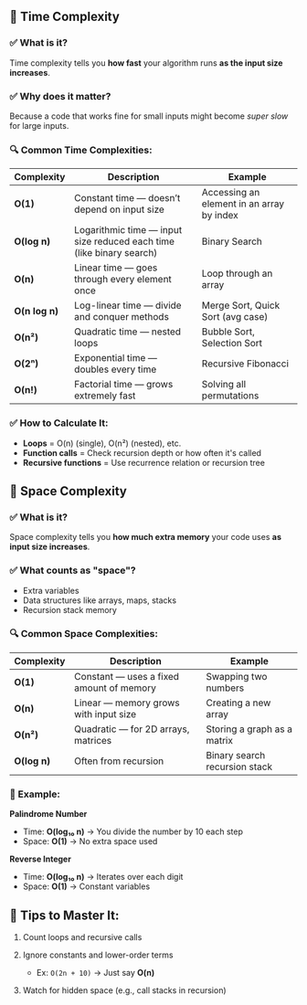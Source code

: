 ## 🔹 **Time Complexity**

### ✅ What is it?

Time complexity tells you **how fast** your algorithm runs **as the input size increases**.

### ✅ Why does it matter?

Because a code that works fine for small inputs might become *super slow* for large inputs.


### 🔍 **Common Time Complexities:**

| Complexity     | Description                                                          | Example                                   |
| -------------- | -------------------------------------------------------------------- | ----------------------------------------- |
| **O(1)**       | Constant time — doesn’t depend on input size                         | Accessing an element in an array by index |
| **O(log n)**   | Logarithmic time — input size reduced each time (like binary search) | Binary Search                             |
| **O(n)**       | Linear time — goes through every element once                        | Loop through an array                     |
| **O(n log n)** | Log-linear time — divide and conquer methods                         | Merge Sort, Quick Sort (avg case)         |
| **O(n²)**      | Quadratic time — nested loops                                        | Bubble Sort, Selection Sort               |
| **O(2ⁿ)**      | Exponential time — doubles every time                                | Recursive Fibonacci                       |
| **O(n!)**      | Factorial time — grows extremely fast                                | Solving all permutations                  |


### ✅ How to Calculate It:

* **Loops** = O(n) (single), O(n²) (nested), etc.
* **Function calls** = Check recursion depth or how often it's called
* **Recursive functions** = Use recurrence relation or recursion tree


## 🔹 **Space Complexity**

### ✅ What is it?

Space complexity tells you **how much extra memory** your code uses **as input size increases**.

### ✅ What counts as "space"?

* Extra variables
* Data structures like arrays, maps, stacks
* Recursion stack memory


### 🔍 **Common Space Complexities:**

| Complexity   | Description                              | Example                       |
| ------------ | ---------------------------------------- | ----------------------------- |
| **O(1)**     | Constant — uses a fixed amount of memory | Swapping two numbers          |
| **O(n)**     | Linear — memory grows with input size    | Creating a new array          |
| **O(n²)**    | Quadratic — for 2D arrays, matrices      | Storing a graph as a matrix   |
| **O(log n)** | Often from recursion                     | Binary search recursion stack |


### 🧠 Example:

**Palindrome Number**

* Time: **O(log₁₀ n)** → You divide the number by 10 each step
* Space: **O(1)** → No extra space used

**Reverse Integer**

* Time: **O(log₁₀ n)** → Iterates over each digit
* Space: **O(1)** → Constant variables


## 🧩 Tips to Master It:

1. Count loops and recursive calls
2. Ignore constants and lower-order terms

   * Ex: `O(2n + 10)` → Just say **O(n)**
3. Watch for hidden space (e.g., call stacks in recursion)

